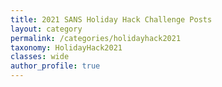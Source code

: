 ```yaml
---
title: 2021 SANS Holiday Hack Challenge Posts
layout: category
permalink: /categories/holidayhack2021
taxonomy: HolidayHack2021
classes: wide
author_profile: true
---
```


